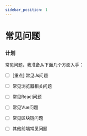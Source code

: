```yaml
---
sidebar_position: 1
---
```


# 常见问题

### 计划

常见问题，我准备从下面几个方面入手：

- [ ] [重点] 常见Js问题
- [ ] 常见浏览器相关问题
- [ ] 常见React问题
- [ ] 常见Vue问题
- [ ] 常见区块链问题
- [ ] 其他前端常见问题

